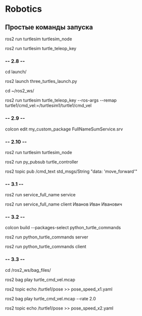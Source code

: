 # Robotics

## Простые команды запуска

ros2 run turtlesim turtlesim_node

ros2 run turtlesim turtle_teleop_key

### -- 2.8 --

cd launch/

ros2 launch three_turtles_launch.py

cd ~/ros2_ws/

ros2 run turtlesim turtle_teleop_key --ros-args --remap turtle1/cmd_vel:=/turtlesim1/turtle1/cmd_vel

### -- 2.9 --

colcon edit my_custom_package FullNameSumService.srv

### -- 2.10 --

ros2 run turtlesim turtlesim_node

ros2 run py_pubsub turtle_controller

ros2 topic pub /cmd_text std_msgs/String "data: 'move_forward'"

### -- 3.1 --

ros2 run service_full_name service

ros2 run service_full_name client Иванов Иван Иванович

### -- 3.2 --

colcon build --packages-select python_turtle_commands

ros2 run python_turtle_commands server

ros2 run python_turtle_commands client

### -- 3.3 --

cd /ros2_ws/bag_files/

ros2 bag play turtle_cmd_vel.mcap

ros2 topic echo /turtle1/pose >> pose_speed_x1.yaml

ros2 bag play turtle_cmd_vel.mcap --rate 2.0

ros2 topic echo /turtle1/pose >> pose_speed_x2.yaml

